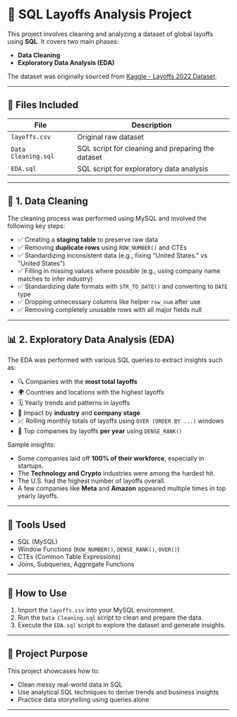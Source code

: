 # 🧠 SQL Layoffs Analysis Project

This project involves cleaning and analyzing a dataset of global layoffs using **SQL**. It covers two main phases:
- **Data Cleaning**
- **Exploratory Data Analysis (EDA)**

The dataset was originally sourced from [Kaggle - Layoffs 2022 Dataset](https://www.kaggle.com/datasets/swaptr/layoffs-2022).

---

## 📁 Files Included

| File | Description |
|------|-------------|
| `layoffs.csv` | Original raw dataset |
| `Data Cleaning.sql` | SQL script for cleaning and preparing the dataset |
| `EDA.sql` | SQL script for exploratory data analysis |

---

## 🧹 1. Data Cleaning

The cleaning process was performed using MySQL and involved the following key steps:

- ✅ Creating a **staging table** to preserve raw data  
- ✅ Removing **duplicate rows** using `ROW_NUMBER()` and CTEs  
- ✅ Standardizing inconsistent data (e.g., fixing "United States." vs "United States")  
- ✅ Filling in missing values where possible (e.g., using company name matches to infer industry)  
- ✅ Standardizing date formats with `STR_TO_DATE()` and converting to `DATE` type  
- ✅ Dropping unnecessary columns like helper `row_num` after use  
- ✅ Removing completely unusable rows with all major fields null  

---

## 📊 2. Exploratory Data Analysis (EDA)

The EDA was performed with various SQL queries to extract insights such as:

- 🔍 Companies with the **most total layoffs**
- 🌍 Countries and locations with the highest layoffs
- 🗓️ Yearly trends and patterns in layoffs
- 💼 Impact by **industry** and **company stage**
- 📈 Rolling monthly totals of layoffs using `OVER (ORDER BY ...)` windows
- 🥇 Top companies by layoffs **per year** using `DENSE_RANK()`

Sample insights:
- Some companies laid off **100% of their workforce**, especially in startups.
- The **Technology and Crypto** industries were among the hardest hit.
- The U.S. had the highest number of layoffs overall.
- A few companies like **Meta** and **Amazon** appeared multiple times in top yearly layoffs.

---

## 🧰 Tools Used

- SQL (MySQL)
- Window Functions (`ROW_NUMBER()`, `DENSE_RANK()`, `OVER()`)
- CTEs (Common Table Expressions)
- Joins, Subqueries, Aggregate Functions

---

## 📎 How to Use

1. Import the `layoffs.csv` into your MySQL environment.
2. Run the `Data Cleaning.sql` script to clean and prepare the data.
3. Execute the `EDA.sql` script to explore the dataset and generate insights.

---

## 📌 Project Purpose

This project showcases how to:
- Clean messy real-world data in SQL
- Use analytical SQL techniques to derive trends and business insights
- Practice data storytelling using queries alone

---
